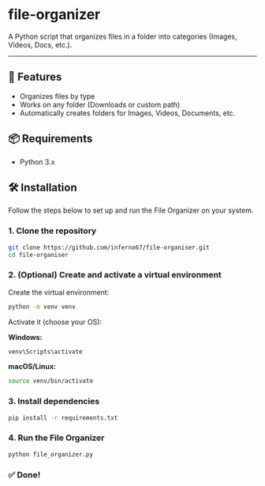 # file-organizer

A Python script that organizes files in a folder into categories (Images, Videos, Docs, etc.).

---

## 🚀 Features
- Organizes files by type
- Works on any folder (Downloads or custom path)
- Automatically creates folders for Images, Videos, Documents, etc.

## 📦 Requirements
- Python 3.x

## 🛠️ Installation

Follow the steps below to set up and run the File Organizer on your system.

### 1. Clone the repository

```bash
git clone https://github.com/inferno67/file-organiser.git
cd file-organiser
```

### 2. (Optional) Create and activate a virtual environment

Create the virtual environment:

```bash
python -m venv venv
```

Activate it (choose your OS):

**Windows:**

```bash
venv\Scripts\activate
```

**macOS/Linux:**

```bash
source venv/bin/activate
```

### 3. Install dependencies

```bash
pip install -r requirements.txt
```

### 4. Run the File Organizer

```bash
python file_organizer.py
```

### ✅ Done!



